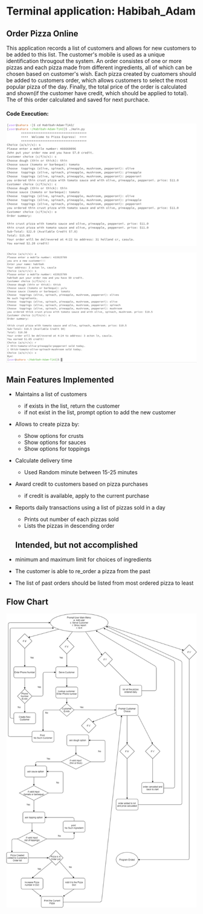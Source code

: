# Terminal application: Habibah_Adam



## Order Pizza Online

This application records a list of customers and allows for new customers to be added to this list. The customer's mobile is used as a unique identification througout the system. An order consistes of one or more pizzas and each pizza made from different ingredients, all of which can be chosen based on customer's wish. Each pizza created by cuatomers should be added to customers order, which allows customers to select the most popular pizza of the day. Finally, the total price of the order is calculated and shown(if the customer have credit, which should be applied to total). The of this order calculated and saved for next purchace. 

#### Code Execution:

![Execution1](./docs/code_execute1.png)

![Execution2](./docs/code_execute2.png)

## Main Features Implemented

- Maintains a list of customers
  - if exists in the list, return the customer
  - if not exist in the list, prompt option to add the new customer
- Allows to create pizza by:
  - Show options for crusts
  - Show options for sauces
  - Show options for toppings
- Calculate delivery time
  - Used Random minute between 15-25 minutes
- Award credit to customers based on pizza purchases
  - if credit is available, apply to the current purchase
- Reports daily transactions using a list of pizzas sold in a day
  - Prints out number of each pizzas sold 
  - Lists the pizzas in descending order

  ## Intended, but not accomplished

- minimum and maximum limit for choices of ingredients
- The customer is able to re_order a pizza from the past
- The list of past orders should be listed from most ordered pizza to least



## Flow Chart

![Flow chart](./docs/flowchart.jpeg)









